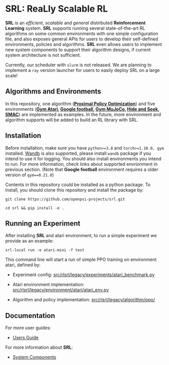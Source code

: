 # SRL: **R**ea**L**ly **S**calable **RL**

**SRL** is an _efficient_, _scalable_ and _general_ distributed **Reinforcement Learning** system. **SRL** supports running several state-of-the-art RL algorithms on some common environments with one simple configuration file, and also exposes general APIs for users to develop their self-defined environments, policies and algorithms. **SRL** even allows users to implement new system components to support their algorithm designs, if current system architecture is not sufficient. 

Currently, our scheduler with `slurm` is not released. We are planning to implement a `ray` version launcher for users to easily deploy SRL on a large scale!   

## Algorithms and Environments

In this repository, one algorithm (**[Proximal Policy Optimization](https://arxiv.org/abs/1707.06347)**) and five environments (**[Gym Atari](https://www.gymlibrary.dev/environments/atari/), [Google football](https://github.com/google-research/football), [Gym MuJoCo](https://www.gymlibrary.dev/environments/mujoco/), [Hide and Seek](https://openai.com/blog/emergent-tool-use/), [SMAC](https://github.com/oxwhirl/smac)**) are implemented as examples. In the future, more environment and algorithm supports will be added to build an RL library with SRL.

## Installation

Before installation, make sure you have `python>=3.8` and `torch>=1.10.0, gym` installed. [Wandb](https://wandb.ai/) is also supported, please install `wandb` package if you intend to use it for logging. You should also install environments you intend to run. For more information, check links about supported envrionment in previous section. (Note that **Google football** environment requires a older version of `gym==0.21.0`)

Contents in this repository could be installed as a python package. To install, you should clone this repository and install the package by:

`git clone https://github.com/openpsi-projects/srl.git`

`cd srl && pip install -e .`

## Running an Experiment

After installing **SRL** and atari environment, to run a simple experiment we provide as an example: 

`srl-local run -e atari-mini -f test`

This command line will start a run of simple PPO training on environment atari, defined by:

- Experiment config: [src/rlsrl/legacy/experiments/atari_benchmark.py](src/rlsrl/legacy/experiments/atari_benchmark.py)

- Atari environment implementation: [src/rlsrl/legacy/environment/atari/atari_env.py](src/rlsrl/legacy/environment/atari/atari_env.py)

- Algorithm and policy implementation: [src/rlsrl/legacy/algorithm/ppo/](src/rlsrl/legacy/algorithm/ppo/)

## Documentation

For more user guides:
- [Users Guide](docs/user_guide/00_overview.md)

For more information about **SRL**:
- [System Components](docs/system_components/00_system_overview.md)

